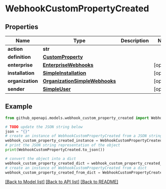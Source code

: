 # WebhookCustomPropertyCreated


## Properties

Name | Type | Description | Notes
------------ | ------------- | ------------- | -------------
**action** | **str** |  | 
**definition** | [**CustomProperty**](CustomProperty.md) |  | 
**enterprise** | [**EnterpriseWebhooks**](EnterpriseWebhooks.md) |  | [optional] 
**installation** | [**SimpleInstallation**](SimpleInstallation.md) |  | [optional] 
**organization** | [**OrganizationSimpleWebhooks**](OrganizationSimpleWebhooks.md) |  | [optional] 
**sender** | [**SimpleUser**](SimpleUser.md) |  | [optional] 

## Example

```python
from github_openapi.models.webhook_custom_property_created import WebhookCustomPropertyCreated

# TODO update the JSON string below
json = "{}"
# create an instance of WebhookCustomPropertyCreated from a JSON string
webhook_custom_property_created_instance = WebhookCustomPropertyCreated.from_json(json)
# print the JSON string representation of the object
print(WebhookCustomPropertyCreated.to_json())

# convert the object into a dict
webhook_custom_property_created_dict = webhook_custom_property_created_instance.to_dict()
# create an instance of WebhookCustomPropertyCreated from a dict
webhook_custom_property_created_from_dict = WebhookCustomPropertyCreated.from_dict(webhook_custom_property_created_dict)
```
[[Back to Model list]](../README.md#documentation-for-models) [[Back to API list]](../README.md#documentation-for-api-endpoints) [[Back to README]](../README.md)


